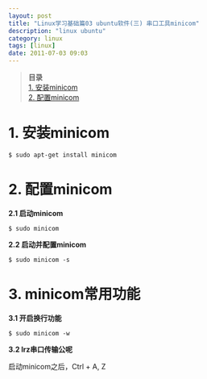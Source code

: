 ```yaml
---
layout: post
title: "Linux学习基础篇03 ubuntu软件(三) 串口工具minicom"
description: "linux ubuntu"
category: linux
tags: [linux]
date: 2011-07-03 09:03
---
```


> **目录**  
> [1. 安装minicom](#anchor1)   
> [2. 配置minicom](#anchor2)   


<a name="anchor1"></a>
# 1. 安装minicom

    $ sudo apt-get install minicom


<a name="anchor2"></a>
# 2. 配置minicom


**2.1 启动minicom**

    $ sudo minicom
 
**2.2 启动并配置minicom**

    $ sudo minicom -s



<a name="anchor3"></a>
# 3. minicom常用功能

**3.1 开启换行功能**

    $ sudo minicom -w


**3.2 lrz串口传输公呢**

启动minicom之后，Ctrl + A, Z

